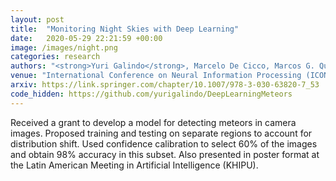 ```yaml
---
layout: post
title:  "Monitoring Night Skies with Deep Learning"
date:   2020-05-29 22:21:59 +00:00
image: /images/night.png
categories: research
authors: "<strong>Yuri Galindo</strong>, Marcelo De Cicco, Marcos G. Quiles, Ana Carolina Lorena"
venue: "International Conference on Neural Information Processing (ICONIP)"
arxiv: https://link.springer.com/chapter/10.1007/978-3-030-63820-7_53
code_hidden: https://github.com/yurigalindo/DeepLearningMeteors
---
```


Received a grant to develop a model for detecting meteors in camera images. Proposed training and testing on separate regions to account for distribution shift. Used confidence calibration to select 60\% of the images and obtain 98\% accuracy in this subset. Also presented in poster format at the Latin American Meeting in Artificial Intelligence (KHIPU).